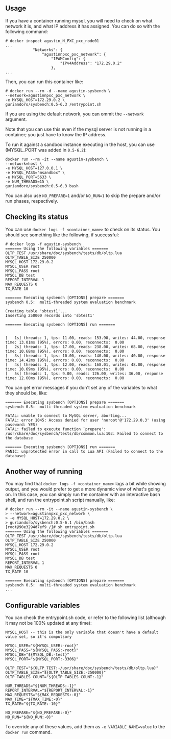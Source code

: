 ## Usage

If you have a container running mysql, you will need to check on what network it is, and what IP address it has assigned.
You can do so with the following command:

```
# docker inspect agustin_N_PXC_pxc_node01
...
            "Networks": {
                "agustinnpxc_pxc_network": {
                    "IPAMConfig": {
                        "IPv4Address": "172.29.0.2"
                    },
...
```

Then, you can run this container like:

```
# docker run --rm -d --name agustin-sysbench \
--network=agustinnpxc_pxc_network \
-e MYSQL_HOST=172.29.0.2 \
guriandoro/sysbench:0.5-6.3 /entrypoint.sh
```

If you are using the default network, you can ommit the `--network` argument.

Note that you can use this even if the mysql server is not running in a container; you just have to know the IP address.

To run it against a sandbox instance executing in the host, you can use (MYSQL_PORT was added in `0.5-6.2`):

```
docker run --rm -it --name agustin-sysbench \
--network=host \
-e MYSQL_HOST=127.0.0.1 \
-e MYSQL_PASS="msandbox" \
-e MYSQL_PORT=5633 \
-e NUM_THREADS=15 \
guriandoro/sysbench:0.5-6.3 bash
```

You can also use `NO_PREPARE=1` and/or `NO_RUN=1` to skip the prepare and/or run phases, respectively.

## Checking its status

You can use `docker logs -f <container_name>` to check on its status. You should see something like the following, if successful:

```
# docker logs -f agustin-sysbench
======= Using the following variables =======
OLTP_TEST /usr/share/doc/sysbench/tests/db/oltp.lua
OLTP_TABLE_SIZE 250000
MYSQL_HOST 172.29.0.2
MYSQL_USER root
MYSQL_PASS root
MYSQL_DB test
REPORT_INTERVAL 1
MAX_REQUESTS 0
TX_RATE 10

======= Executing sysbench [OPTIONS] prepare =======
sysbench 0.5:  multi-threaded system evaluation benchmark

Creating table 'sbtest1'...
Inserting 250000 records into 'sbtest1'

======= Executing sysbench [OPTIONS] run =======


[   1s] threads: 1, tps: 11.00, reads: 153.98, writes: 44.00, response time: 13.01ms (95%), errors: 0.00, reconnects:  0.00
[   2s] threads: 1, tps: 17.00, reads: 238.00, writes: 68.00, response time: 10.68ms (95%), errors: 0.00, reconnects:  0.00
[   3s] threads: 1, tps: 10.00, reads: 140.00, writes: 40.00, response time: 14.42ms (95%), errors: 0.00, reconnects:  0.00
[   4s] threads: 1, tps: 12.00, reads: 168.01, writes: 48.00, response time: 10.69ms (95%), errors: 0.00, reconnects:  0.00
[   5s] threads: 1, tps: 9.00, reads: 126.00, writes: 36.00, response time: 12.60ms (95%), errors: 0.00, reconnects:  0.00
```

You can get error messages if you don't set any of the variables to what they should be, like:

```
======= Executing sysbench [OPTIONS] prepare =======
sysbench 0.5:  multi-threaded system evaluation benchmark

FATAL: unable to connect to MySQL server, aborting...
FATAL: error 1045: Access denied for user 'noroot'@'172.29.0.3' (using password: YES)
FATAL: failed to execute function `prepare': /usr/share/doc/sysbench/tests/db/common.lua:103: Failed to connect to the database

======= Executing sysbench [OPTIONS] run =======
PANIC: unprotected error in call to Lua API (Failed to connect to the database)
```

## Another way of running

You may find that `docker logs -f <container_name>` lags a bit while showing output, and you would prefer to get a more dynamic view of what's going on. In this case, you can simply run the container with an interactive bash shell, and run the entrypoint.sh script manually, like:

```
# docker run --rm -it --name agustin-sysbench \
> --network=agustinnpxc_pxc_network \
> -e MYSQL_HOST=172.29.0.2 \
> guriandoro/sysbench:0.5-6.1 /bin/bash
[root@90e3294d7ef9 /]# sh entrypoint.sh 
======= Using the following variables =======
OLTP_TEST /usr/share/doc/sysbench/tests/db/oltp.lua
OLTP_TABLE_SIZE 250000
MYSQL_HOST 172.29.0.2
MYSQL_USER root
MYSQL_PASS root
MYSQL_DB test
REPORT_INTERVAL 1
MAX_REQUESTS 0
TX_RATE 10

======= Executing sysbench [OPTIONS] prepare =======
sysbench 0.5:  multi-threaded system evaluation benchmark
...
```

## Configurable variables

You can check the entrypoint.sh code, or refer to the following list (although it may not be 100% updated at any time):

```
MYSQL_HOST -- this is the only variable that doesn't have a default value set, so it's compulsory 

MYSQL_USER="${MYSQL_USER:-root}"
MYSQL_PASS="${MYSQL_PASS:-root}"
MYSQL_DB="${MYSQL_DB:-test}"
MYSQL_PORT="${MYSQL_PORT:-3306}"

OLTP_TEST="${OLTP_TEST:-/usr/share/doc/sysbench/tests/db/oltp.lua}"
OLTP_TABLE_SIZE="${OLTP_TABLE_SIZE:-250000}"
OLTP_TABLES_COUNT="${OLTP_TABLES_COUNT:-1}"

NUM_THREADS="${NUM_THREADS:-1}"
REPORT_INTERVAL="${REPORT_INTERVAL:-1}"
MAX_REQUESTS="${MAX_REQUESTS:-0}"
MAX_TIME="${MAX_TIME:-0}"
TX_RATE="${TX_RATE:-10}"

NO_PREPARE="${NO_PREPARE:-0}"
NO_RUN="${NO_RUN:-0}"
```

To override any of these values, add them as `-e VARIABLE_NAME=value` to the `docker run` command.
